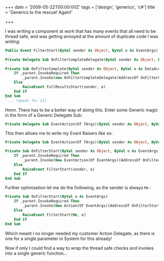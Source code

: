 +++
date = '2009-05-22T00:00:00Z'
tags = ['design', 'generics', 'c#']
title = 'Generics to the rescue! Again!'

+++

I was writing a component at work that has many events that all need to be thread safe, and was getting annoyed at the amount of duplicate code I was writing:

```vb
Public Event FilterStart(ByVal sender As Object, ByVal e As EventArgs)
'...
Private Delegate Sub OnFilterCompleteDelegate(ByVal sender As Object, ByVal e As FilterCompleteEventArgs)
'...
Private Sub OnFilterComplete(ByVal sender As Object, ByVal e As DataAccess.LoadEventArgs)
    If _parent.InvokeRequired Then
        _parent.Invoke(new OnFilterCompleteDelegate(AddressOf OnFilterComplete), new Object() {sender, e})
    Else
        RaiseEvent FullResultsStart(sender, e)
    End If
End Sub
'... repeat for all
```

Hmm. There has to be a better way of doing this. Enter some Generic magic in the form of a Generic Delegate Sub:

```vb
Private Delegate Sub EventAction(Of TArgs)(ByVal sender As Object, ByVal args As TArgs)
```

This then allows me to write my Event Raisers like so:

```vb
Private Delegate Sub EventAction(Of TArgs)(ByVal sender As Object, ByVal args As TArgs)

Private Sub OnFilterStart(ByVal sender As Object, ByVal e As EventArgs)
    If _parent.InvokeRequired Then
        _parent.Invoke(New EventAction(Of EventArgs)(AddressOf OnFilterStart), New Object() {sender, e})
    Else
        RaiseEvent FilterStart(sender, e)
    End If
End Sub
```

Further optimisation let me do the fiollowing, as the sender is always `Me` :

```vb
Private Sub OnFilterStart(ByVal e As EventArgs)
    If _parent.InvokeRequired Then
        _parent.Invoke(New Action(Of EventArgs)(AddressOf OnFilterStart), New Object() {e})
    Else
        RaiseEvent FilterStart(Me, e)
    End If
End Sub
```

Which meant I no longer needed my customer Action Delegate, as there is one for a single parameter in System for this already!

Now if only I could find a way to wrap the thread safe checks and invokes into a single generic function...
